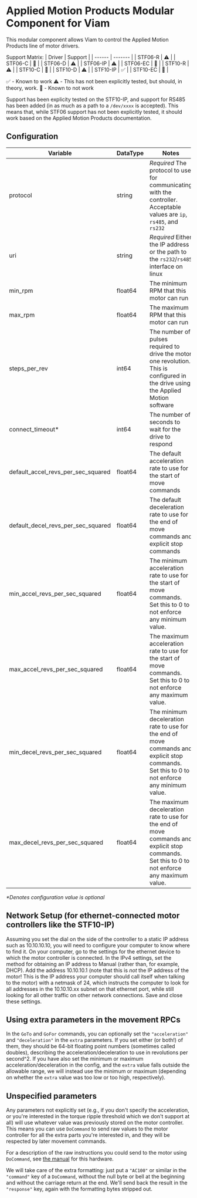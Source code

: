 # Applied Motion Products Modular Component for Viam

This modular component allows Viam to control the Applied Motion Products line of motor drivers.

Support Matrix:
| Driver | Support |
| ------ | ------- |
| STF06-R | :warning: |
| STF06-C | :no_entry_sign: |
| STF06-D | :warning: |
| STF06-IP | :warning: |
| STF06-EC | :no_entry_sign: |
| STF10-R | :warning: |
| STF10-C | :no_entry_sign: |
| STF10-D | :warning: |
| STF10-IP | :white_check_mark: |
| STF10-EC | :no_entry_sign: |

:white_check_mark: - Known to work
:warning: - This has not been explicitly tested, but should, in theory, work.
:no_entry_sign: - Known to not work

Support has been explicity tested on the STF10-IP, and support for RS485 has been added (in as much as a path to a `/dev/xxxx` is accepted). This means that, while STF06 support has not been explicitly tested, it should work based on the Applied Motion Products documentation.

## Configuration
| Variable | DataType | Notes |
| -------- | -------- | ----- |
| protocol | string   | *Required* The protocol to use for communicating with the controller. Acceptable values are `ip`, `rs485`, and `rs232` |
| uri      | string   | *Required* Either the IP address or the path to the `rs232`/`rs485` interface on linux |
| min_rpm  | float64  | The minimum RPM that this motor can run |
| max_rpm  | float64  | The maximum RPM that this motor can run |
| steps_per_rev | int64 | The number of pulses required to drive the motor one revolution. This is configured in the drive using the Applied Motion software |
| connect_timeout* | int64 | The number of seconds to wait for the drive to respond |
| default_accel_revs_per_sec_squared | float64 | The default acceleration rate to use for the start of move commands |
| default_decel_revs_per_sec_squared | float64 | The default deceleration rate to use for the end of move commands and explicit stop commands |
| min_accel_revs_per_sec_squared | float64 | The minimum acceleration rate to use for the start of move commands. Set this to 0 to not enforce any minimum value. |
| max_accel_revs_per_sec_squared | float64 | The maximum acceleration rate to use for the start of move commands. Set this to 0 to not enforce any maximum value. |
| min_decel_revs_per_sec_squared | float64 | The minimum deceleration rate to use for the end of move commands and explicit stop commands. Set this to 0 to not enforce any minimum value. |
| max_decel_revs_per_sec_squared | float64 | The maximum deceleration rate to use for the end of move commands and explicit stop commands. Set this to 0 to not enforce any maximum value. |

_*Denotes configuration value is optional_

## Network Setup (for ethernet-connected motor controllers like the STF10-IP)

Assuming you set the dial on the side of the controller to a static IP address such as 10.10.10.10, you will need to configure your computer to know where to find it. On your computer, go to the settings for the ethernet device to which the motor controller is connected. In the IPv4 settings, set the method for obtaining an IP address to Manual (rather than, for example, DHCP). Add the address 10.10.10.1 (note that this is _not_ the IP address of the motor! This is the IP address your computer should call itself when talking to the motor) with a netmask of 24, which instructs the computer to look for all addresses in the 10.10.10.xx subnet on that ethernet port, while still looking for all other traffic on other network connections. Save and close these settings.

## Using extra parameters in the movement RPCs

In the `GoTo` and `GoFor` commands, you can optionally set the `"acceleration"` and `"deceleration"` in the `extra` parameters. If you set either (or both!) of them, they should be 64-bit floating point numbers (sometimes called doubles), describing the acceleration/deceleration to use in revolutions per second^2. If you have also set the minimum or maximum acceleration/deceleration in the config, and the `extra` value falls outside the allowable range, we will instead use the minimum or maximum (depending on whether the `extra` value was too low or too high, respectively).

## Unspecified parameters

Any parameters not explicitly set (e.g., if you don't specify the acceleration, or you're interested in the torque ripple threshold which we don't support at all) will use whatever value was previously stored on the motor controller. This means you can use `DoCommand` to send raw values to the motor controller for all the extra parts you're interested in, and they will be respected by later movement commands.

For a description of the raw instructions you could send to the motor using `DoCommand`, see [the manual](https://appliedmotion.s3.amazonaws.com/Host-Command-Reference_920-0002W_0.pdf) for this hardware.

We will take care of the extra formatting: just put a `"AC100"` or similar in the `"command"` key of a `DoCommand`, without the null byte or bell at the beginning and without the carriage return at the end. We'll send back the result in the `"response"` key, again with the formatting bytes stripped out.
